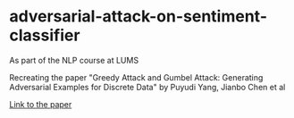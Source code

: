 # adversarial-attack-on-sentiment-classifier
As part of the NLP course at LUMS

Recreating the paper "Greedy Attack and Gumbel Attack: Generating Adversarial Examples for Discrete Data" by Puyudi Yang, Jianbo Chen et al

[Link to the paper](https://arxiv.org/abs/1805.12316)
